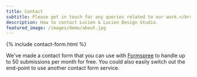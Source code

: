 ```yaml
---
title: Contact
subtitle: Please get in touch for any queries related to our work.</br>You can also follow us on <a href="https://www.instagram.com/ratierfranck/" target="_blank">Instagram</a>.
description: How to contact Lucien & Lucien Design Studio.
featured_image: /images/demo/about.jpg
---
```


{% include contact-form.html %}

We've made a contact form that you can use with [Formspree](https://formspree.io/create/jekyllthemes) to handle up to 50 submissions per month for free. You could also easily switch out the end-point to use another contact form service.
